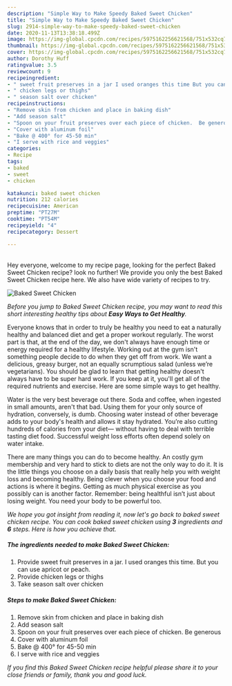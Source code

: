 ```yaml
---
description: "Simple Way to Make Speedy Baked Sweet Chicken"
title: "Simple Way to Make Speedy Baked Sweet Chicken"
slug: 2914-simple-way-to-make-speedy-baked-sweet-chicken
date: 2020-11-13T13:38:18.499Z
image: https://img-global.cpcdn.com/recipes/5975162256621568/751x532cq70/baked-sweet-chicken-recipe-main-photo.jpg
thumbnail: https://img-global.cpcdn.com/recipes/5975162256621568/751x532cq70/baked-sweet-chicken-recipe-main-photo.jpg
cover: https://img-global.cpcdn.com/recipes/5975162256621568/751x532cq70/baked-sweet-chicken-recipe-main-photo.jpg
author: Dorothy Huff
ratingvalue: 3.5
reviewcount: 9
recipeingredient:
- " sweet fruit preserves in a jar I used oranges this time But you can use apricot or peach"
- " chicken legs or thighs"
- " season salt over chicken"
recipeinstructions:
- "Remove skin from chicken and place in baking dish"
- "Add season salt"
- "Spoon on your fruit preserves over each piece of chicken.  Be generous"
- "Cover with aluminum foil"
- "Bake @ 400° for 45-50 min"
- "I serve with rice and veggies"
categories:
- Recipe
tags:
- baked
- sweet
- chicken

katakunci: baked sweet chicken 
nutrition: 212 calories
recipecuisine: American
preptime: "PT27M"
cooktime: "PT54M"
recipeyield: "4"
recipecategory: Dessert

---
```

<br>
Hey everyone, welcome to my recipe page, looking for the perfect Baked Sweet Chicken recipe? look no further! We provide you only the best Baked Sweet Chicken recipe here. We also have wide variety of recipes to try.
<br>


![Baked Sweet Chicken](https://img-global.cpcdn.com/recipes/5975162256621568/751x532cq70/baked-sweet-chicken-recipe-main-photo.jpg)

<i>Before you jump to Baked Sweet Chicken recipe, you may want to read this short interesting healthy tips about <strong>Easy Ways to Get Healthy</strong>.</i>

Everyone knows that in order to truly be healthy you need to eat a naturally healthy and balanced diet and get a proper workout regularly. The worst part is that, at the end of the day, we don't always have enough time or energy required for a healthy lifestyle. Working out at the gym isn't something people decide to do when they get off from work. We want a delicious, greasy burger, not an equally scrumptious salad (unless we’re vegetarians). You should be glad to learn that getting healthy doesn't always have to be super hard work. If you keep at it, you'll get all of the required nutrients and exercise. Here are some simple ways to get healthy.

Water is the very best beverage out there. Soda and coffee, when ingested in small amounts, aren't that bad. Using them for your only source of hydration, conversely, is dumb. Choosing water instead of other beverage adds to your body's health and allows it stay hydrated. You’re also cutting hundreds of calories from your diet— without having to deal with terrible tasting diet food. Successful weight loss efforts often depend solely on water intake.

There are many things you can do to become healthy. An costly gym membership and very hard to stick to diets are not the only way to do it. It is the little things you choose on a daily basis that really help you with weight loss and becoming healthy. Being clever when you choose your food and actions is where it begins. Getting as much physical exercise as you possibly can is another factor. Remember: being healthful isn’t just about losing weight. You need your body to be powerful too. 


<i>We hope you got insight from reading it, now let's go back to baked sweet chicken recipe. You can cook baked sweet chicken using <strong>3</strong> ingredients and <strong>6</strong> steps. Here is how you achieve that.
</i>

##### The ingredients needed to make Baked Sweet Chicken:

1. Provide  sweet fruit preserves in a jar. I used oranges this time. But you can use apricot or peach.
1. Provide  chicken legs or thighs
1. Take  season salt over chicken


##### Steps to make Baked Sweet Chicken:

1. Remove skin from chicken and place in baking dish
1. Add season salt
1. Spoon on your fruit preserves over each piece of chicken.  Be generous
1. Cover with aluminum foil
1. Bake @ 400° for 45-50 min
1. I serve with rice and veggies


<i>If you find this Baked Sweet Chicken recipe helpful please share it to your close friends or family, thank you and good luck.</i>

